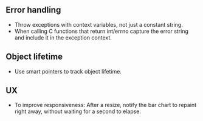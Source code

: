 ## Error handling

* Throw exceptions with context variables, not just a constant string.
* When calling C functions that return int/errno capture the error string
and include it in the exception context.

## Object lifetime

* Use smart pointers to track object lifetime.

## UX

* To improve responsiveness: After a resize, notify the bar chart to repaint right away, without waiting for a second to elapse.